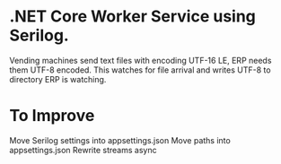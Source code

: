 # .NET Core Worker Service using Serilog.
Vending machines send text files with encoding UTF-16 LE, ERP needs them UTF-8 encoded. This watches for file arrival and writes UTF-8 to directory ERP is watching.

# To Improve
Move Serilog settings into appsettings.json
Move paths into appsettings.json
Rewrite streams async



